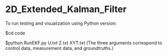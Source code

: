 # 2D_Extended_Kalman_Filter

To run testing and visualization using Python version:

$cd code

$python RunEKF.py U.txt Z.txt XYT.txt (The three arguments correspond to control data, measurement data, and groundtruths.)
